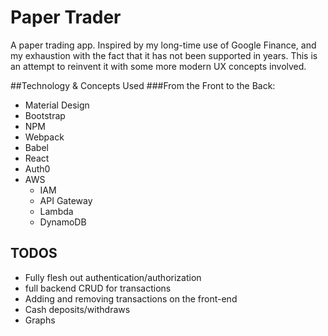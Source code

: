 Paper Trader
==================

A paper trading app. Inspired by my long-time use of Google Finance, and my exhaustion with the fact that it has not been supported in years. This is an attempt to reinvent it with some more modern UX concepts involved.

##Technology & Concepts Used
###From the Front to the Back:


 - Material Design
 - Bootstrap
 - NPM
 - Webpack
 - Babel
 - React
 - Auth0
 - AWS
   - IAM
   - API Gateway
   - Lambda
   - DynamoDB
 
 
## TODOS

 - Fully flesh out authentication/authorization
 - full backend CRUD for transactions
 - Adding and removing transactions on the front-end
 - Cash deposits/withdraws
 - Graphs